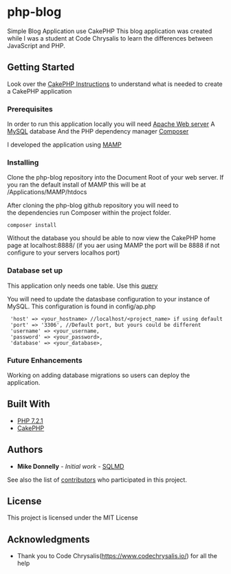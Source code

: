 # php-blog
Simple Blog Application use CakePHP
This blog application was created while I was a student at Code Chrysalis to learn the differences between JavaScript and PHP.

## Getting Started

Look over the [CakePHP Instructions](CakePHP_Instructions.md) to understand what is needed to create a CakePHP application

### Prerequisites

In order to run this application locally you will need
[Apache Web server](https://httpd.apache.org/)
A [MySQL](https://www.mysql.com/) database
And the PHP dependency manager [Composer](https://getcomposer.org/)

I developed the application using [MAMP](https://www.mamp.info/en/) 

### Installing

Clone the php-blog repository into the Document Root of your web server. 
If you ran the default install of MAMP this will be at /Applications/MAMP/htdocs

After cloning the php-blog github repository you will need to  
the dependencies run Composer within the project folder.

```
composer install
```

Without the database you should be able to now view the CakePHP home page at localhost:8888/ 
(if you aer using MAMP the port will be 8888 if not configure to your servers localhos port)

### Database set up

This application only needs one table. Use this [query](Articles_sql.md)

You will need to update the datasbase configuration to your instance of MySQL. 
This configuration is found in config/ap.php

```
 'host' => <your_hostname> //localhost/<project_name> if using default
 'port' => '3306', //Default port, but yours could be different
 'username' => <your_username,
 'password' => <your_password>,
 'database' => <your_database>,
```




### Future Enhancements

Working on adding database migrations so users can deploy the application. 

## Built With

* [PHP 7.2.1](http://php.net/) 
* [CakePHP](https://cakephp.org/)

## Authors

* **Mike Donnelly** - *Initial work* - [SQLMD](https://github.com/SQLMD)

See also the list of [contributors](https://github.com/SQLMD/php-blog/contributors) who participated in this project.

## License

This project is licensed under the MIT License

## Acknowledgments

* Thank you to Code Chrysalis(https://www.codechrysalis.io/) for all the help

